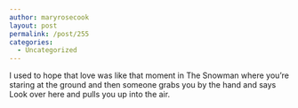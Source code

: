 ```yaml
---
author: maryrosecook
layout: post
permalink: /post/255
categories:
  - Uncategorized
---
```

I used to hope that love was like that moment in The Snowman where you&#8217;re staring at the ground and then someone grabs you by the hand and says Look over here and pulls you up into the air.